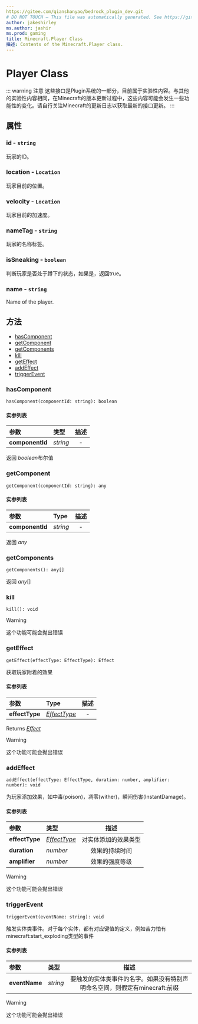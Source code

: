 ```yaml
---
https://gitee.com/qianshanyao/bedrock_plugin_dev.git
# DO NOT TOUCH — This file was automatically generated. See https://github.com/Mojang/MinecraftScriptingApiDocsGenerator to modify 描述s, examples, etc.
author: jakeshirley
ms.author: jashir
ms.prod: gaming
title: Minecraft.Player Class
描述: Contents of the Minecraft.Player class.
---
```

# Player Class
::: warning 注意
这些接口是Plugin系统的一部分，目前属于实验性内容。与其他的实验性内容相同，在Minecraft的版本更新过程中，这些内容可能会发生一些功能性的变化。请自行关注Minecraft的更新日志以获取最新的接口更新。
:::

## 属性
### **id** - `string`
玩家的ID。


### **location** - `Location`
玩家目前的位置。


### **velocity** - `Location`
玩家目前的加速度。


### **nameTag** - `string`
玩家的名称标签。


### **isSneaking** - `boolean`
判断玩家是否处于蹲下的状态，如果是，返回true。


### **name** - `string`
Name of the player.



## 方法
- [hasComponent](#hascomponent)
- [getComponent](#getcomponent)
- [getComponents](#getcomponents)
- [kill](#kill)
- [getEffect](#geteffect)
- [addEffect](#addeffect)
- [triggerEvent](#triggerevent)
  
### **hasComponent**
`
hasComponent(componentId: string): boolean
`

#### 实参列表
| 参数 | 类型 | 描述 |
| :--- | :--- | :---: |
| **componentId** | *string* | - |

返回 *boolean*布尔值


### **getComponent**
`
getComponent(componentId: string): any
`

#### 实参列表
| 参数 | Type | 描述 |
| :--- | :--- | :---: |
| **componentId** | *string* | - |

返回 *any*


### **getComponents**
`
getComponents(): any[]
`

返回 *any*[]


### **kill**
`
kill(): void
`



> [!WARNING]
> 这个功能可能会抛出错误

### **getEffect**
`
getEffect(effectType: EffectType): Effect
`

获取玩家附着的效果

#### 实参列表
| 参数 | Type | 描述 |
| :--- | :--- | :---: |
| **effectType** | [*EffectType*](EffectType.md) | - |

Returns [*Effect*](Effect.md)

> [!WARNING]
> 这个功能可能会抛出错误

### **addEffect**
`
addEffect(effectType: EffectType, duration: number, amplifier: number): void
`

为玩家添加效果，如中毒(poison)，凋零(wither)，瞬间伤害(InstantDamage)。
#### 实参列表
| 参数 | 类型 | 描述 |
| :--- | :--- | :---: |
| **effectType** | [*EffectType*](EffectType.md) | 对实体添加的效果类型|
| **duration** | *number* | 效果的持续时间 |
| **amplifier** | *number* | 效果的强度等级 |


> [!WARNING]
> 这个功能可能会抛出错误

### **triggerEvent**
`
triggerEvent(eventName: string): void
`

触发实体类事件。对于每个实体，都有对应键值的定义，例如苦力怕有minecraft:start_exploding类型的事件
#### 实参列表
| 参数 | 类型 | 描述 |
| :--- | :--- | :---: |
| **eventName** | *string* | 要触发的实体类事件的名字。如果没有特别声明命名空间，则假定有minecraft:前缀 |


> [!WARNING]
> 这个功能可能会抛出错误

